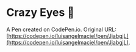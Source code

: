 # Crazy Eyes 👀 

A Pen created on CodePen.io. Original URL: [https://codepen.io/luisangelmaciel/pen/JjabgjL](https://codepen.io/luisangelmaciel/pen/JjabgjL).

